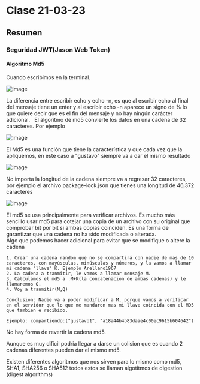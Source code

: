 # Clase 21-03-23 #
## Resumen ##
### Seguridad JWT(Jason Web Token) ###
#### Algoritmo Md5 ####
Cuando escribimos en la terminal.

![image](https://user-images.githubusercontent.com/123017277/226761830-1493096e-acc1-4a00-8c68-f8ccc48f0dea.png)

La diferencia entre escribir echo y echo -n, es que al escribir echo al final del mensaje tiene un enter y al escribir echo  -n aparece un signo de % lo que quiere decir que es el fin del mensaje y no hay ningún carácter adicional.  
El algoritmo de md5 convierte los datos en una cadena de 32 caracteres. Por ejemplo

![image](https://user-images.githubusercontent.com/123017277/226765221-0154d686-6b53-483e-9c78-bf5e6e3db555.png)

El Md5 es una función que tiene la característica y que cada vez que la apliquemos, en este caso a "gustavo" siempre va a dar el mismo resultado

![image](https://user-images.githubusercontent.com/123017277/226771872-62ae6fc6-52f1-4caa-a6cf-14457dfc78cc.png)

No importa la longitud de la cadena siempre va a regresar 32 caracteres, por ejemplo el archivo package-lock.json que tienes una longitud de 46,372 caracteres

![image](https://user-images.githubusercontent.com/123017277/226772355-4b91e8ea-5c56-46e5-b79e-dacfc7af8674.png)

El md5 se usa principalmente para verificar archivos. Es mucho más sencillo usar md5 para cotejar una copia de un archivo con su original que comprobar bit por bit si ambas copias coinciden. Es una forma de garantizar que una cadena no ha sido modificada o alterada.  
Algo que podemos hacer adicional para evitar que se modifique o altere la cadena
```
1. Crear una cadena random que no se compartirá con nadie de mas de 10 caracteres, con mayúsculas, minúsculas y números, y la vamos a llamar mi cadena "llave" K. Ejemplo Arellano1967
2. La cadena a tranmitir, le vamos a llamar mensaje M.
3. Calculamos el md5 a :M+K(la concatenacion de ambas cadenas) y le llamaremos Q.
4. Voy a tranmitir(M,Q)

Conclusion: Nadie va a poder modificar a M, porque vamos a verificar en el servidor que lo que me mandaron mas mi llave coincida con el MD5 que tambien e recibido.

Ejemplo: compartiendo:("gustavo1", "a18a44b4b83daae4c00ec9615b604642")
```
No hay forma de revertir la cadena md5.

Aunque es muy dificil podria llegar a darse un colision que es cuando 2 cadenas diferentes pueden dar el mismo md5.

Existen diferentes algoritmos que nos sirven para lo mismo como md5, SHA1, SHA256 o SHA512 todos estos se llaman algotitmos de digestion (digest algorithms)
